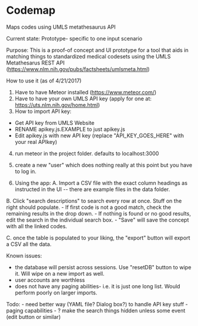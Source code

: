 # Codemap
Maps codes using UMLS metathesaurus API

Current state: Prototype- specific to one input scenario

Purpose: This is a proof-of concept and UI prototype for a tool that aids in matching things to standardized medical codesets using the UMLS Metathesarus REST API (https://www.nlm.nih.gov/pubs/factsheets/umlsmeta.html)

How to use it (as of 4/21/2017)
1. Have to have Meteor installed (https://www.meteor.com/)
2. Have to have your own UMLS API key (apply for one at: https://uts.nlm.nih.gov/home.html)
3. How to import API key:
 - Get API key from UMLS Website
 - RENAME apikey.js.EXAMPLE to just apikey.js
 - Edit apikey.js with new API key  (replace "API_KEY_GOES_HERE" with your real APIkey)
 
 4. run meteor in the project folder. defaults to localhost:3000
 
 5. create a new "user" which does nothing really at this point but you have to log in.
 
 6. Using the app:
  A. Import a CSV file with the exact column headings as instructed in the UI
     -- there are example files in the data folder. 
	 
  B. Click "search descriptions" to search every row at once. Stuff on the right should populate. 
    - If first code is not a good match, check the remaining results in the drop down.
    - If nothing is found or no good results, edit the search in the individual search box.
	- "Save" will save the concept with all the linked codes.
    
  C. once the table is populated to your liking, the "export" button will export a CSV all the data.
  
  Known issues:
   - the database will persist across sessions. Use "resetDB" button to wipe it. Will wipe on a new import as well.
   - user accounts are worthless
   - does not have any paging abilities- i.e. it is just one long list. Would perform poorly on larger imports. 
   
   Todo: 
    - need better way (YAML file? Dialog box?) to handle API key stuff
    - paging capabilities
    - ? make the search things hidden unless some event (edit button or similar)
